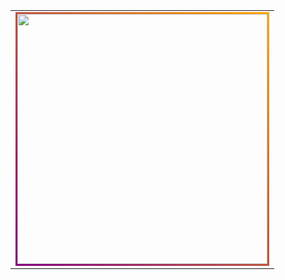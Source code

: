 <div align="center">
  <table>
    <tr>
      <td>
        <img src="src/baby.gif" width="400" autoplay style="border: 3px solid; border-image: linear-gradient(45deg, purple, orange) 1;">
      </td>
    </tr>
  </table>
</div>
